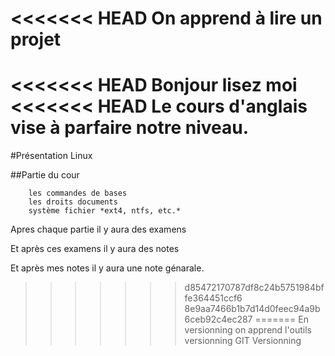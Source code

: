 <<<<<<< HEAD
On apprend à lire un projet
=======
<<<<<<< HEAD
Bonjour lisez moi
<<<<<<< HEAD
Le cours d'anglais vise à parfaire notre niveau.
=======
#Présentation Linux

##Partie du cour

        les commandes de bases
        les droits documents
        système fichier *ext4, ntfs, etc.*

Apres chaque partie il y aura des examens

Et après ces examens il y aura des notes

Et après mes notes il y aura une note génarale.
>>>>>>> d85472170787df8c24b5751984bffe364451ccf6
>>>>>>> 8e9aa7466b1b7d14d0feec94a9b6ceb92c4ec287
=======
En versionning on apprend l'outils versionning GIT
>>>>>>> Versionning
